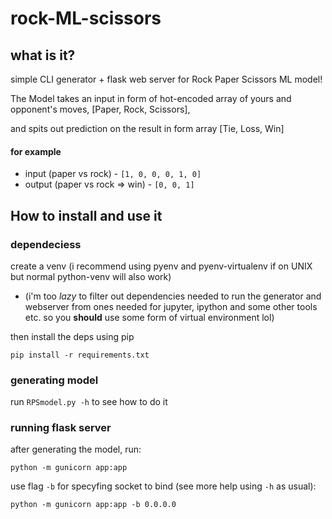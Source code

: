 # rock-ML-scissors
## what is it?
simple CLI generator + flask web server for Rock Paper Scissors ML model!

The Model takes an input in form of hot-encoded array of yours and opponent's moves, [Paper, Rock, Scissors],

and spits out prediction on the result in form array [Tie, Loss, Win]

#### for example
- input (paper vs rock) - `[1, 0, 0, 0, 1, 0]`
- output (paper vs rock => win) - `[0, 0, 1]`

## How to install and use it
### dependeciess
create a venv (i recommend using pyenv and pyenv-virtualenv if on UNIX but normal python-venv will also work)

 - (i'm too *lazy* to filter out dependencies needed to run the generator and webserver from ones needed for jupyter, ipython and some other tools etc.
so you **should** use some form of virtual environment lol)

then install the deps using pip

`pip install -r requirements.txt`

### generating model
run `RPSmodel.py -h` to see how to do it
### running flask server
after generating the model, run:

`python -m gunicorn app:app`

use flag `-b` for specyfing socket to bind (see more help using `-h` as usual):

`python -m gunicorn app:app -b 0.0.0.0`
